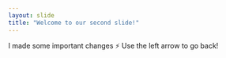 ```yaml
---
layout: slide
title: "Welcome to our second slide!"
---
```

I made some important changes :zap:
Use the left arrow to go back!
